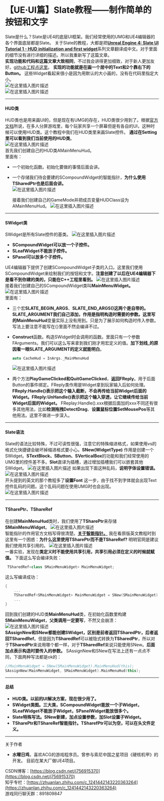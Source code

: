 # 【UE·UI篇】Slate教程——制作简单的按钮和文字
Slate是什么？Slate是UE4的底层UI框架。我们经常使用的UMG和UE4编辑器的各个界面底层都是Slate。
关于Slate的教程，大都是把[**Unreal Engine 4: Slate UI Tutorial 1 - HUD initialization and first widget**](http://students.ceid.upatras.gr/~vpapadatos/UE4cpp_slate_1.html)系列文章翻译成中文。对于里面的细节没有进行详细的描述。所以我重新写了这篇文章。  
**实现功能和代码和这篇文章大致相同**，不过我会讲得更加细致，对于新人更加友好。[github工程点这里](https://github.com/756915370/UE4_LearnSlate)。
**实现的功能就是在画一个居中的Text和2个靠右下的Button。** 这些Widget看起来很小是因为用默认的大小画的，没有在代码里指定大小。  
![在这里插入图片描述](https://img-blog.csdnimg.cn/20210603155753225.png#pic_center)  
![在这里插入图片描述](https://img-blog.csdnimg.cn/20210603155803285.png#pic_center)

***

#### HUD类

HUD类也是用来画UI的，但是现在有UMG的存在，HUD类很少用到了。根据[官方文档](https://docs.unrealengine.com/4.26/en-US/InteractiveExperiences/Framework/UIAndHUD/)所说，在多人分屏游戏里，每个玩家共享一个屏幕但是有各自的UI，这种时候可以使用HUD类。这个教程中我们在HUD类里来画Slate控件。
**通过在Setting里可以看到我们当前使用的HUD类**。  
![在这里插入图片描述](https://img-blog.csdnimg.cn/20210603162009654.png?x-oss-process=image/watermark,type_ZmFuZ3poZW5naGVpdGk,shadow_10,text_aHR0cHM6Ly9ibG9nLmNzZG4ubmV0L2o3NTY5MTUzNzA=,size_16,color_FFFFFF,t_70#pic_center)  
首先我们创建自己的HUD类AMainMenuHud。  
里面有：

- 一个初始化函数。初始化要做的事情后面会讲。

- 一个存储我们待会要建的SCompoundWidget的智能指针，**为什么使用TSharedPtr也是后面会讲。**  
  ![在这里插入图片描述](https://img-blog.csdnimg.cn/20210603165705476.png#pic_center)

  接着我们创建自己的GameMode并把成员变量HUDClass设为AMainMenuHud。
  ![在这里插入图片描述](https://img-blog.csdnimg.cn/20210603165843557.png?x-oss-process=image/watermark,type_ZmFuZ3poZW5naGVpdGk,shadow_10,text_aHR0cHM6Ly9ibG9nLmNzZG4ubmV0L2o3NTY5MTUzNzA=,size_16,color_FFFFFF,t_70#pic_center)

***

#### SWidget类

SWidget是所有Slate控件的基类。
![在这里插入图片描述](https://img-blog.csdnimg.cn/20210603164022828.jpg?x-oss-process=image/watermark,type_ZmFuZ3poZW5naGVpdGk,shadow_10,text_aHR0cHM6Ly9ibG9nLmNzZG4ubmV0L2o3NTY5MTUzNzA=,size_16,color_FFFFFF,t_70#pic_center)

- **SCompoundWidget可以放一个子控件。**
- **SLeafWidget不能放子控件。**
- **SPanel可以放多个子控件。**

UE4编辑器下提供了创建SCompoundWidget子类的入口。这里我们使用SCompoundWidget来绘制我们的按钮和文字。**注意创建了以后在UE4编辑器下是看不到你建的类的，只能在C++工程里看到。**
![在这里插入图片描述](https://img-blog.csdnimg.cn/2021060316453987.png?x-oss-process=image/watermark,type_ZmFuZ3poZW5naGVpdGk,shadow_10,text_aHR0cHM6Ly9ibG9nLmNzZG4ubmV0L2o3NTY5MTUzNzA=,size_16,color_FFFFFF,t_70#pic_center)  
接着我们创建自己的SCompoundWidget类叫**MainMenuWidget。**
![在这里插入图片描述](https://img-blog.csdnimg.cn/20210603172223952.png?x-oss-process=image/watermark,type_ZmFuZ3poZW5naGVpdGk,shadow_10,text_aHR0cHM6Ly9ibG9nLmNzZG4ubmV0L2o3NTY5MTUzNzA=,size_16,color_FFFFFF,t_70#pic_center)  
里面有：

- 三个宏**SLATE_BEGIN_ARGS**、**SLATE_END_ARGS()**这两个是自带的。**SLATE_ARGUMENT**我们自己添加，作用是指明构造时需要的参数。这里写的**MainMenuHud**变量实际上没有用到。只是为了展示如何构造时传入参数。写法上要注意不能写在{}里面不然会编译不过。

- **Construct**函数。构造SWidget时会调用的函数。里面只有一个参数FArguments。我们可以这么写来拿到我们刚才用宏定义的值。**加下划线_的原因看一眼SLATE_ARGUMENT的定义就能明白**。

  ```cpp
  auto CacheHud = InArgs._MainMenuHud
  ```

  ![在这里插入图片描述](https://img-blog.csdnimg.cn/20210603174339698.png?x-oss-process=image/watermark,type_ZmFuZ3poZW5naGVpdGk,shadow_10,text_aHR0cHM6Ly9ibG9nLmNzZG4ubmV0L2o3NTY5MTUzNzA=,size_16,color_FFFFFF,t_70#pic_center)

- 两个方法**PlayGameClicked和QuitGameClicked**，**返回FReply**。用于后面Button的事件绑定。FReply类作用是Widget拿到玩家输入后如何处理。**FReply:Handle()表示把这个输入截断，不会再传给当前Widget后面的Widget。FReply:UnHandle()表示把这个输入穿透，让它继续传给当前Widget后面的Widget。** FReplay:Handle().xxx根据后面加的xxx不同还有很多其他用法，比如**检测拖拽DetectDrag**、**设置鼠标位置SetMousePos**等其他用法。这里不做进一步深入。

***

#### Slate语法

Slate的语法比较特殊，不过可读性很强，注意它的特殊缩进格式，如果使用vs的格式化快捷键会破坏掉缩进格式要小心。**SNew(WidgetType)** 作用是创建一个SWidget。**STextBlock、SButton、SVerticalBox**的功能和我们经常使用的UMG里的控件差不多。**Slot**直译为插槽，通过增加插槽我们可以嵌套其他SWidget。
![在这里插入图片描述](https://img-blog.csdnimg.cn/20210603200512333.png?x-oss-process=image/watermark,type_ZmFuZ3poZW5naGVpdGk,shadow_10,text_aHR0cHM6Ly9ibG9nLmNzZG4ubmV0L2o3NTY5MTUzNzA=,size_16,color_FFFFFF,t_70#pic_center)
如果出现下面这种乱码，**说明字体设置错误。**  
![在这里插入图片描述](https://img-blog.csdnimg.cn/20210603200950568.png#pic_center)  
开头提到的英文的那个教程多了**设置Font** 这一步，由于找不到字体就会出现Text控件乱码的问题。这个乱码问题在使用UMG时也会出现。  
![在这里插入图片描述](https://img-blog.csdnimg.cn/20210603201047281.png#pic_center)

***

#### TSharePtr、TShareRef

在创建**MainMenuHud**类时，我们使用了**TSharePtr**来存储**SMainMenuWidget**。
![在这里插入图片描述](https://img-blog.csdnimg.cn/20210603165705476.png#pic_center)  
智能指针的作用官方文档写得很清楚。[**关于智能指针。**](https://docs.unrealengine.com/4.26/zh-CN/ProgrammingAndScripting/ProgrammingWithCPP/UnrealArchitecture/SmartPointerLibrary/SharedPointer/) 
我在看原版英文教程时到这里有一个困惑：**为什么这里使用TSharePtr而不是TShareRef?** 明明官网是建议我们使用共享引用的。
![在这里插入图片描述](https://img-blog.csdnimg.cn/20210603202636536.png#pic_center)  
一番实验，发现在**类定义时不能使用共享引用，共享引用必须在定义的时候就赋值。** 
下面这么写会编译失败：

```cpp
 TSharedRef<class SMainMenuWidget> MainMenuWidget;
```

这么写编译成功：

```cpp
{
	...
	TSharedRef<SMainMenuWidget> MainMenuWidget = SNew(SMainMenuWidget).MainMenuHud(this);
	...
}
```

回到我们创建的HUD类**MainMenuHud**类，在初始化函数里构建**SMainMenuWidget**，**父类调用一定要写**，不然又会崩溃：
![在这里插入图片描述](https://img-blog.csdnimg.cn/20210603203119539.png?x-oss-process=image/watermark,type_ZmFuZ3poZW5naGVpdGk,shadow_10,text_aHR0cHM6Ly9ibG9nLmNzZG4ubmV0L2o3NTY5MTUzNzA=,size_16,color_FFFFFF,t_70#pic_center)  
**SAssignNew和SNew都能创建SWidget，区别是前者返回TSharedPtr，后者返回TSharedRef**。但是因为**TSharedRef**可以被隐式转换为**TSharedPtr**，所以对于**TSharedPtr**来说用哪个都一样，对于**TSharedRef**来说只能使用SNew。**后面加点表示构造时要传入的参数。**
SAssignNew和SNew在写法上还有一点点不同，下面两种写法都是ok的：

```cpp
//MainMenuWidget = SNew(SMainMenuWidget).MainMenuHud(this);
SAssignNew(MainMenuWidget, SMainMenuWidget).MainMenuHud(this);
```

***

#### 总结

- **HUD类。以前的UI解决方案，现在很少用了。**
- **SWidget类图。三大类，SCompoundWidget能放一个子Widget，SLeafWidget不能放子Widget，SPanelWidget能放很多个。**
- **Slate特殊写法。SNew新建，加点设置参数，加Slot设置子Widget。**
- **TSharePtr和TShareRef智能指针。TSharefPtr可以为空，可以在头文件定义。**



***

关于作者

- **水曜日鸡**，喜欢ACG的游戏程序员。曾参与索尼中国之星项目《硬核机甲》的开发。 目前在某大厂做UE4项目。

CSDN博客：[https://blog.csdn.net/j756915370](https://blog.csdn.net/j756915370)  
知乎专栏：[https://zhuanlan.zhihu.com/c_1241442143220363264](https://zhuanlan.zhihu.com/c_1241442143220363264)  
游戏同行聊天群：891809847
